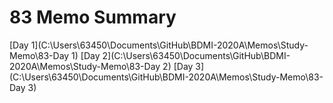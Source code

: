 # 83 Memo Summary
[Day 1](C:\Users\63450\Documents\GitHub\BDMI-2020A\Memos\Study-Memo\83-Day 1)
[Day 2](C:\Users\63450\Documents\GitHub\BDMI-2020A\Memos\Study-Memo\83-Day 2)
[Day 3](C:\Users\63450\Documents\GitHub\BDMI-2020A\Memos\Study-Memo\83-Day 3)